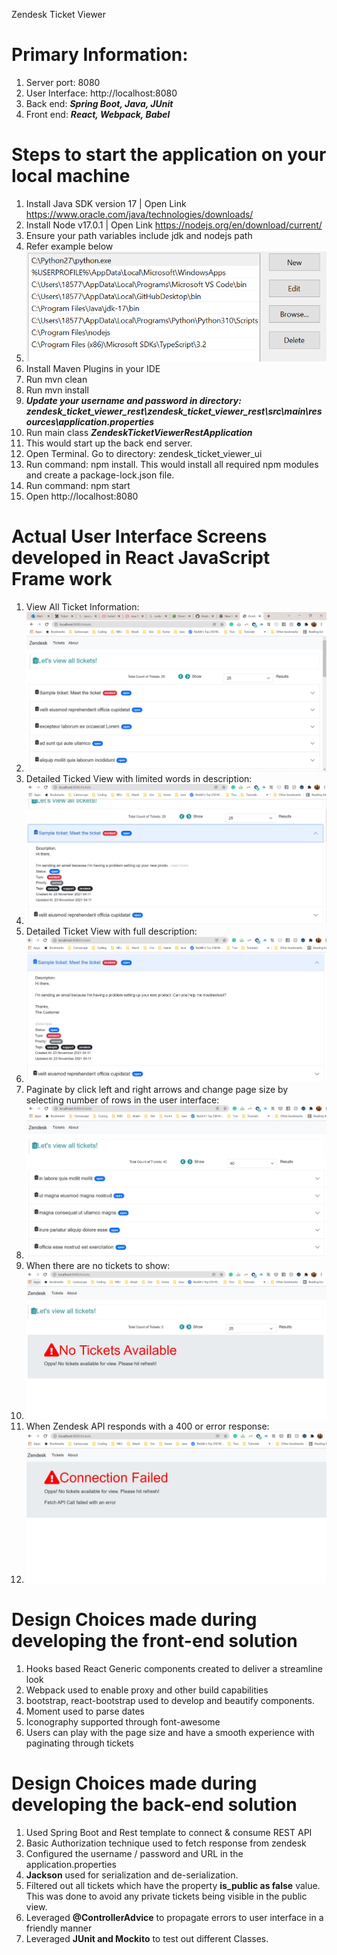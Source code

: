 Zendesk Ticket Viewer
# Primary Information:
1. Server port: 8080
2. User Interface: http://localhost:8080
3. Back end: **_Spring Boot, Java, JUnit_**
4. Front end: **_React, Webpack, Babel_**


# Steps to start the application on your local machine
1. Install Java SDK version 17 | Open Link https://www.oracle.com/java/technologies/downloads/
2. Install Node v17.0.1 | Open Link https://nodejs.org/en/download/current/
3. Ensure your path variables include jdk and nodejs path
4. Refer example below
5. ![img.png](pathvariables.png)
6. Install Maven Plugins in your IDE
7. Run mvn clean
8. Run mvn install
9. **_Update your username and password in directory:_** **_zendesk_ticket_viewer_rest\zendesk_ticket_viewer_rest\src\main\resources\application.properties_**
10. Run main class **_ZendeskTicketViewerRestApplication_**
11. This would start up the back end server.
12. Open Terminal. Go to directory: zendesk_ticket_viewer_ui
13. Run command: npm install. This would install all required npm modules and create a package-lock.json file.
14. Run command: npm start
15. Open http://localhost:8080


# Actual User Interface Screens developed in React JavaScript Frame work
1. View All Ticket Information:
2. ![img.png](AllTickets.JPG)
3. Detailed Ticked View with limited words in description:
4. ![img.png](DetailedViewTickets.JPG)
5. Detailed Ticket View with full description:
6. ![img.png](DetailedViewFullDescription.JPG)
7. Paginate by click left and right arrows and change page size by selecting number of rows in the user interface:
8. ![img.png](Paginated.JPG)
9. When there are no tickets to show:
10. ![img.png](NoTickets.JPG)
11. When Zendesk API responds with a 400 or error response:
12. ![img.png](ConnectionFaliled.JPG)

# Design Choices made during developing the front-end solution
1. Hooks based React Generic components created to deliver a streamline look
2. Webpack used to enable proxy and other build capabilities
3. bootstrap, react-bootstrap used to develop and beautify components.
4. Moment used to parse dates
5. Iconography supported through font-awesome
6. Users can play with the page size and have a smooth experience with paginating through tickets



# Design Choices made during developing the back-end solution
1. Used Spring Boot and Rest template to connect & consume REST API
2. Basic Authorization technique used to fetch response from zendesk
3. Configured the username / password and URL in the application.properties
4. **Jackson** used for serialization and de-serialization.
5. Filtered out all tickets which have the property **is_public as false** value. This was done to avoid any private tickets being visible in the public view.
6. Leveraged **@ControllerAdvice** to propagate errors to user interface in a friendly manner
7. Leveraged **JUnit and Mockito** to test out different Classes.